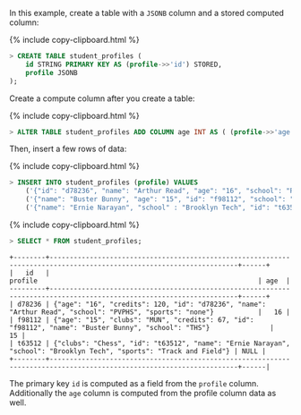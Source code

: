 In this example, create a table with a `JSONB` column and a stored computed column:

{%  include copy-clipboard.html %}
~~~ sql
> CREATE TABLE student_profiles (
    id STRING PRIMARY KEY AS (profile->>'id') STORED,
    profile JSONB
);
~~~

Create a compute column after you create a table:

{%  include copy-clipboard.html %}
~~~ sql
> ALTER TABLE student_profiles ADD COLUMN age INT AS ( (profile->>'age')::INT) STORED;
~~~

Then, insert a few rows of data:

{%  include copy-clipboard.html %}
~~~ sql
> INSERT INTO student_profiles (profile) VALUES
    ('{"id": "d78236", "name": "Arthur Read", "age": "16", "school": "PVPHS", "credits": 120, "sports": "none"}'),
    ('{"name": "Buster Bunny", "age": "15", "id": "f98112", "school": "THS", "credits": 67, "clubs": "MUN"}'),
    ('{"name": "Ernie Narayan", "school" : "Brooklyn Tech", "id": "t63512", "sports": "Track and Field", "clubs": "Chess"}');
~~~

{%  include copy-clipboard.html %}
~~~ sql
> SELECT * FROM student_profiles;
~~~
~~~
+--------+---------------------------------------------------------------------------------------------------------------------+------+
|   id   |                                                       profile                                                       | age  |
---------+---------------------------------------------------------------------------------------------------------------------+------+
| d78236 | {"age": "16", "credits": 120, "id": "d78236", "name": "Arthur Read", "school": "PVPHS", "sports": "none"}           |   16 |
| f98112 | {"age": "15", "clubs": "MUN", "credits": 67, "id": "f98112", "name": "Buster Bunny", "school": "THS"}               |   15 |
| t63512 | {"clubs": "Chess", "id": "t63512", "name": "Ernie Narayan", "school": "Brooklyn Tech", "sports": "Track and Field"} | NULL |
+--------+---------------------------------------------------------------------------------------------------------------------+------|
~~~

The primary key `id` is computed as a field from the `profile` column.  Additionally the `age` column is computed from the profile column data as well.
